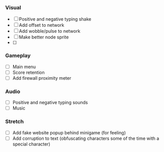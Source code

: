 ### Visual
- [ ] Positive and negative typing shake
- [ ] Add offset to network
- [ ] Add wobble/pulse to network
- [ ] Make better node sprite
- [ ] 

### Gameplay
- [ ] Main menu
- [ ] Score retention
- [ ] Add firewall proximity meter

### Audio
- [ ] Positive and negative typing sounds
- [ ] Music

### Stretch
- [ ] Add fake website popup behind minigame (for feeling)
- [ ] Add corruption to text (obfuscating characters some of the time with a special character)